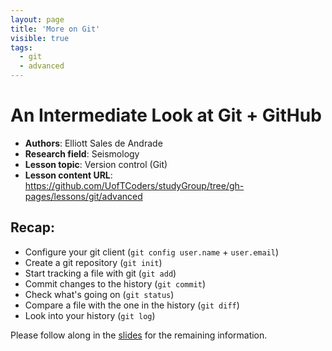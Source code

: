 ```yaml
---
layout: page
title: 'More on Git'
visible: true
tags:
  - git
  - advanced
---
```

<!-- change visible to true if you want it on the site -->

# An Intermediate Look at Git + GitHub #

 - **Authors**: Elliott Sales de Andrade
 - **Research field**: Seismology
 - **Lesson topic**: Version control (Git)
 - **Lesson content URL**: <https://github.com/UofTCoders/studyGroup/tree/gh-pages/lessons/git/advanced>

## Recap: ##

* Configure your git client (`git config user.name` + `user.email`)
* Create a git repository (`git init`)
* Start tracking a file with git (`git add`)
* Commit changes to the history (`git commit`)
* Check what's going on (`git status`)
* Compare a file with the one in the history (`git diff`)
* Look into your history (`git log`)

Please follow along in the [slides](../slides.pdf) for the remaining information.
